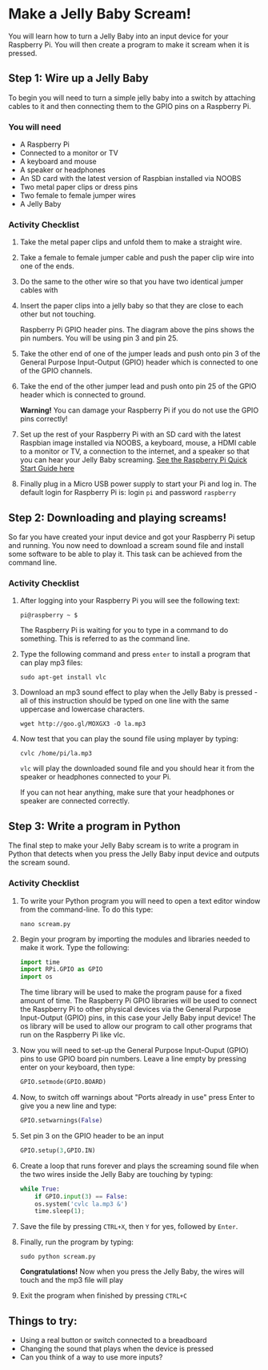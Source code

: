 # Make a Jelly Baby Scream!

You will learn how to turn a Jelly Baby into an input device for your Raspberry Pi. You will then create a program to make it scream when it is pressed. 

## Step 1: Wire up a Jelly Baby

To begin you will need to turn a simple jelly baby into a switch by attaching cables to it and then connecting them to the GPIO pins on a Raspberry Pi.

### You will need

- A Raspberry Pi
- Connected to a monitor or TV
- A keyboard and mouse
- A speaker or headphones
- An SD card with the latest version of Raspbian installed via NOOBS
- Two metal paper clips or dress pins
- Two female to female jumper wires
- A Jelly Baby


### Activity Checklist

1. Take the metal paper clips and unfold them to make a straight wire.

2. Take a female to female jumper cable and push the paper clip wire into one of the ends. 

3. Do the same to the other wire so that you have two identical jumper cables with 

4. Insert the paper clips into a jelly baby so that they are close to each other but not touching. 

    Raspberry Pi GPIO header pins. The diagram above the pins shows the pin numbers. You will be using pin 3 and pin 25.

5. Take the other end of one of the jumper leads and push onto pin 3 of the General Purpose Input-Output (GPIO) header which is connected to one of the GPIO channels.

6. Take the end of the other jumper lead and push onto pin 25 of the GPIO header which is connected to ground.

    **Warning!** You can damage your Raspberry Pi if you do not use the GPIO pins correctly!

7. Set up the rest of your Raspberry Pi with an SD card with the latest Raspbian image installed via NOOBS, a keyboard, mouse, a HDMI cable to a monitor or TV, a connection to the internet, and a speaker so that you can hear your Jelly Baby screaming. [See the Raspberry Pi Quick Start Guide here](http://www.raspberrypi.org/quick-start-guide)    

8. Finally plug in a Micro USB power supply to start your Pi and log in. The default login for Raspberry Pi is: login `pi` and password `raspberry` 
    
## Step 2: Downloading and playing screams!

So far you have created your input device and got your Raspberry Pi setup and running. You now need to download a scream sound file and install some software to be able to play it. This task can be achieved from the command line.

### Activity Checklist

1.  After logging into your Raspberry Pi you will see the following text:
    
    ```
    pi@raspberry ~ $
    ```
    The Raspberry Pi is waiting for you to type in a command to do something. This is referred to as the command line. 

2.  Type the following command and press ```enter``` to install a program that can play mp3 files:

    ```
    sudo apt-get install vlc
    ```
    
3.  Download an mp3 sound effect to play when the Jelly Baby is pressed - all of this instruction should be typed on one line with the same uppercase and lowercase characters.

    ```
    wget http://goo.gl/MOXGX3 -O la.mp3
    ```
    
4.  Now test that you can play the sound file using mplayer by typing:

    ```
    cvlc /home/pi/la.mp3
    ```
    
    ```vlc``` will play the downloaded sound file and you should hear it from the speaker or headphones connected to your Pi.
    
    If you can not hear anything, make sure that your headphones or speaker are connected correctly.  
    
## Step 3: Write a program in Python

The final step to make your Jelly Baby scream is to write a program in Python that detects when you press the Jelly Baby input device and outputs the scream sound.

### Activity Checklist

1. To write your Python program you will need to open a text editor window from the command-line. To do this type:

    ```
    nano scream.py
    ```

2. Begin your program by importing the modules and libraries needed to make it work. Type the following:

    ```python
    import time
    import RPi.GPIO as GPIO
    import os
    ```
    
    The time library will be used to make the program pause for a fixed amount of time. The Raspberry Pi GPIO libraries       will be used to connect the Raspberry Pi to other physical devices via the General Purpose Input-Output (GPIO) pins, in this case your Jelly Baby input device! The os library will be used to allow our program to call other programs that run on the Raspberry Pi like vlc.
    
3. Now you will need to set-up the General Purpose Input-Ouput (GPIO) pins to use GPIO board pin numbers. Leave a line empty by pressing enter on your keyboard, then type:

    ```python
    GPIO.setmode(GPIO.BOARD)
    ```
4. Now, to switch off warnings about "Ports already in use" press Enter to give you a new line and type:

    ```python
    GPIO.setwarnings(False)
    ```
5. Set pin 3 on the GPIO header to be an input

    ```python
    GPIO.setup(3,GPIO.IN)    
    ```
6. Create a loop that runs forever and plays the screaming sound file when the two wires inside the Jelly Baby are touching by typing:

    ```python
    while True:
        if GPIO.input(3) == False:
        os.system('cvlc la.mp3 &')
        time.sleep(1);
    ```

7. Save the file by pressing `CTRL+X`, then `Y` for yes, followed by `Enter`.

8. Finally, run the program by typing:

    ```
    sudo python scream.py 
    ```
    
    **Congratulations!** Now when you press the Jelly Baby, the wires will touch and the mp3 file will play
    
9. Exit the program when finished by pressing `CTRL+C`

## Things to try:

- Using a real button or switch connected to a breadboard
- Changing the sound that plays when the device is pressed
- Can you think of a way to use more inputs?
    
